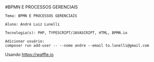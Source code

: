 #BPMN E PROCESSOS GERENCIAIS

    Tema: BPMN E PROCESSOS GERENCIAIS
    
    Aluno: André Luiz Lunelli 
    
    Tecnologia(s): PHP, TYPESCRIPT/JAVASCRIPT, HTML, BPMN.io
    
    
```
Adicionar usuário:
composer run add-user -- --nome andre --email to.lunelli@gmail.com
```

Usando https://waffle.io